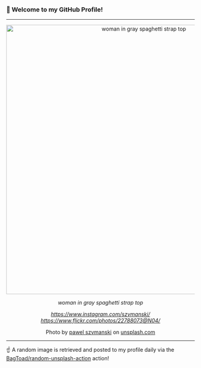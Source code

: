 ### 👋 Welcome to my GitHub Profile!

----

<div align="center">
  <img width="720" src="https://images.unsplash.com/photo-1533737181121-ae845505976e?crop=entropy&cs=tinysrgb&fit=max&fm=jpg&ixid=M3w1NTI0OTR8MHwxfHJhbmRvbXx8fHx8fHx8fDE3MzMyOTI4MzZ8&ixlib=rb-4.0.3&q=80&w=1080" alt="woman in gray spaghetti strap top">
  
  <em>woman in gray spaghetti strap top</em>
  
  <em>https://www.instagram.com/szvmanski/
https://www.flickr.com/photos/22788073@N04/</em>
  
  Photo by [pawel szvmanski](https://www.flickr.com/photos/22788073@N04/) on [unsplash.com](https://unsplash.com/)
</div>

----

☝️ A random image is retrieved and posted to my profile daily via the [BagToad/random-unsplash-action](https://github.com/BagToad/random-unsplash-action) action!
